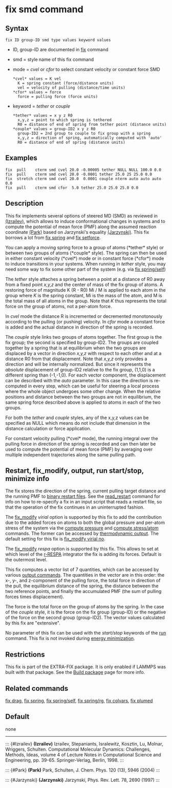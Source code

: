 # fix smd command

## Syntax

    fix ID group-ID smd type values keyword values

-   ID, group-ID are documented in [fix](fix) command

-   smd = style name of this fix command

-   mode = *cvel* or *cfor* to select constant velocity or constant
    force SMD

        *cvel* values = K vel
          K = spring constant (force/distance units)
          vel = velocity of pulling (distance/time units)
        *cfor* values = force
          force = pulling force (force units)

-   keyword = *tether* or *couple*

        *tether* values = x y z R0
          x,y,z = point to which spring is tethered
          R0 = distance of end of spring from tether point (distance units)
        *couple* values = group-ID2 x y z R0
          group-ID2 = 2nd group to couple to fix group with a spring
          x,y,z = direction of spring, automatically computed with 'auto'
          R0 = distance of end of spring (distance units)

## Examples

``` LAMMPS
fix  pull    cterm smd cvel 20.0 -0.00005 tether NULL NULL 100.0 0.0
fix  pull    cterm smd cvel 20.0 -0.0001 tether 25.0 25 25.0 0.0
fix  stretch cterm smd cvel 20.0  0.0001 couple nterm auto auto auto 0.0
fix  pull    cterm smd cfor  5.0 tether 25.0 25.0 25.0 0.0
```

## Description

This fix implements several options of steered MD (SMD) as reviewed in
[(Izrailev)](Izrailev), which allows to induce conformational changes in
systems and to compute the potential of mean force (PMF) along the
assumed reaction coordinate [(Park)](Park) based on Jarzynski\'s
equality [(Jarzynski)](Jarzynski). This fix borrows a lot from [fix
spring](fix_spring) and [fix setforce](fix_setforce).

You can apply a moving spring force to a group of atoms (\*tether\*
style) or between two groups of atoms (\*couple\* style). The spring can
then be used in either constant velocity (\*cvel\*) mode or in constant
force (\*cfor\*) mode to induce transitions in your systems. When
running in *tether* style, you may need some way to fix some other part
of the system (e.g. via [fix spring/self](fix_spring_self))

The *tether* style attaches a spring between a point at a distance of R0
away from a fixed point *x,y,z* and the center of mass of the fix group
of atoms. A restoring force of magnitude K (R - R0) Mi / M is applied to
each atom in the group where *K* is the spring constant, Mi is the mass
of the atom, and M is the total mass of all atoms in the group. Note
that *K* thus represents the total force on the group of atoms, not a
per-atom force.

In *cvel* mode the distance R is incremented or decremented monotonously
according to the pulling (or pushing) velocity. In *cfor* mode a
constant force is added and the actual distance in direction of the
spring is recorded.

The *couple* style links two groups of atoms together. The first group
is the fix group; the second is specified by group-ID2. The groups are
coupled together by a spring that is at equilibrium when the two groups
are displaced by a vector in direction *x,y,z* with respect to each
other and at a distance R0 from that displacement. Note that *x,y,z*
only provides a direction and will be internally normalized. But since
it represents the *absolute* displacement of group-ID2 relative to the
fix group, (1,1,0) is a different spring than (-1,-1,0). For each vector
component, the displacement can be described with the *auto* parameter.
In this case the direction is re-computed in every step, which can be
useful for steering a local process where the whole object undergoes
some other change. When the relative positions and distance between the
two groups are not in equilibrium, the same spring force described above
is applied to atoms in each of the two groups.

For both the *tether* and *couple* styles, any of the x,y,z values can
be specified as NULL which means do not include that dimension in the
distance calculation or force application.

For constant velocity pulling (\*cvel\* mode), the running integral over
the pulling force in direction of the spring is recorded and can then
later be used to compute the potential of mean force (PMF) by averaging
over multiple independent trajectories along the same pulling path.

## Restart, fix_modify, output, run start/stop, minimize info

The fix stores the direction of the spring, current pulling target
distance and the running PMF to [binary restart files](restart). See the
[read_restart](read_restart) command for info on how to re-specify a fix
in an input script that reads a restart file, so that the operation of
the fix continues in an uninterrupted fashion.

The [fix_modify](fix_modify) *virial* option is supported by this fix to
add the contribution due to the added forces on atoms to both the global
pressure and per-atom stress of the system via the [compute
pressure](compute_pressure) and [compute
stress/atom](compute_stress_atom) commands. The former can be accessed
by [thermodynamic output](thermo_style). The default setting for this
fix is [fix_modify virial no](fix_modify).

The [fix_modify](fix_modify) *respa* option is supported by this fix.
This allows to set at which level of the [r-RESPA](run_style) integrator
the fix is adding its forces. Default is the outermost level.

This fix computes a vector list of 7 quantities, which can be accessed
by various [output commands](Howto_output). The quantities in the vector
are in this order: the x-, y-, and z-component of the pulling force, the
total force in direction of the pull, the equilibrium distance of the
spring, the distance between the two reference points, and finally the
accumulated PMF (the sum of pulling forces times displacement).

The force is the total force on the group of atoms by the spring. In the
case of the *couple* style, it is the force on the fix group (group-ID)
or the negative of the force on the second group (group-ID2). The vector
values calculated by this fix are \"extensive\".

No parameter of this fix can be used with the *start/stop* keywords of
the [run](run) command. This fix is not invoked during [energy
minimization](minimize).

## Restrictions

This fix is part of the EXTRA-FIX package. It is only enabled if LAMMPS
was built with that package. See the [Build package](Build_package) page
for more info.

## Related commands

[fix drag](fix_drag), [fix spring](fix_spring), [fix
spring/self](fix_spring_self), [fix spring/rg](fix_spring_rg), [fix
colvars](fix_colvars), [fix plumed](fix_plumed)

## Default

none

------------------------------------------------------------------------

::: {#Izrailev}
**(Izrailev)** Izrailev, Stepaniants, Isralewitz, Kosztin, Lu, Molnar,
Wriggers, Schulten. Computational Molecular Dynamics: Challenges,
Methods, Ideas, volume 4 of Lecture Notes in Computational Science and
Engineering, pp. 39-65. Springer-Verlag, Berlin, 1998.
:::

::: {#Park}
**(Park)** Park, Schulten, J. Chem. Phys. 120 (13), 5946 (2004)
:::

::: {#Jarzynski}
**(Jarzynski)** Jarzynski, Phys. Rev. Lett. 78, 2690 (1997)
:::
